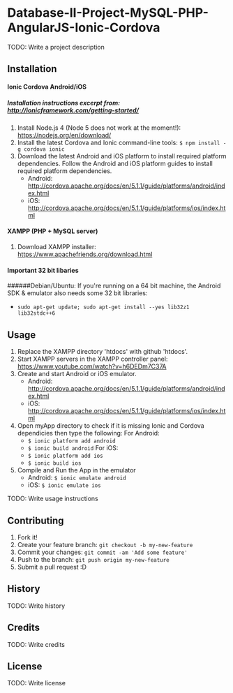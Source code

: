 # Database-II-Project-MySQL-PHP-AngularJS-Ionic-Cordova

TODO: Write a project description

## Installation

#### Ionic Cordova Android/iOS
##### Installation instructions excerpt from: http://ionicframework.com/getting-started/

1. Install Node.js 4 (Node 5 does not work at the moment!):   https://nodejs.org/en/download/
2. Install the latest Cordova and Ionic command-line tools:   `$ npm install -g cordova ionic`
3. Download the latest Android and iOS platform to install required platform dependencies. Follow the Android and iOS         platform guides to install required platform dependencies.
    * Android: http://cordova.apache.org/docs/en/5.1.1/guide/platforms/android/index.html
    * iOS: http://cordova.apache.org/docs/en/5.1.1/guide/platforms/ios/index.html

#### XAMPP (PHP + MySQL server) 
1. Download XAMPP installer: https://www.apachefriends.org/download.html

#### Important 32 bit libaries 

######Debian/Ubuntu:
If you're running on a 64 bit machine, the Android SDK & emulator also needs some 32 bit libraries:

* `sudo apt-get update; sudo apt-get install --yes lib32z1 lib32stdc++6`


## Usage
1. Replace the XAMPP directory 'htdocs' with github 'htdocs'. 
1. Start XAMPP servers in the XAMPP controller panel: https://www.youtube.com/watch?v=h6DEDm7C37A
2. Create and start Android or iOS emulator. 
    * Android: http://cordova.apache.org/docs/en/5.1.1/guide/platforms/android/index.html
    * iOS: http://cordova.apache.org/docs/en/5.1.1/guide/platforms/ios/index.html
3. Open myApp directory to check if it is missing Ionic and Cordova dependicies then type the following:
   For Android:
    * `$ ionic platform add android`
    * `$ ionic build android`
   For iOS:
    * `$ ionic platform add ios`
    * `$ ionic build ios`
5. Compile and Run the App in the emulator 
   * Android: `$ ionic emulate android`
   * iOS: `$ ionic emulate ios`


TODO: Write usage instructions

## Contributing

1. Fork it!
2. Create your feature branch: `git checkout -b my-new-feature`
3. Commit your changes: `git commit -am 'Add some feature'`
4. Push to the branch: `git push origin my-new-feature`
5. Submit a pull request :D

## History

TODO: Write history

## Credits

TODO: Write credits

## License

TODO: Write license


